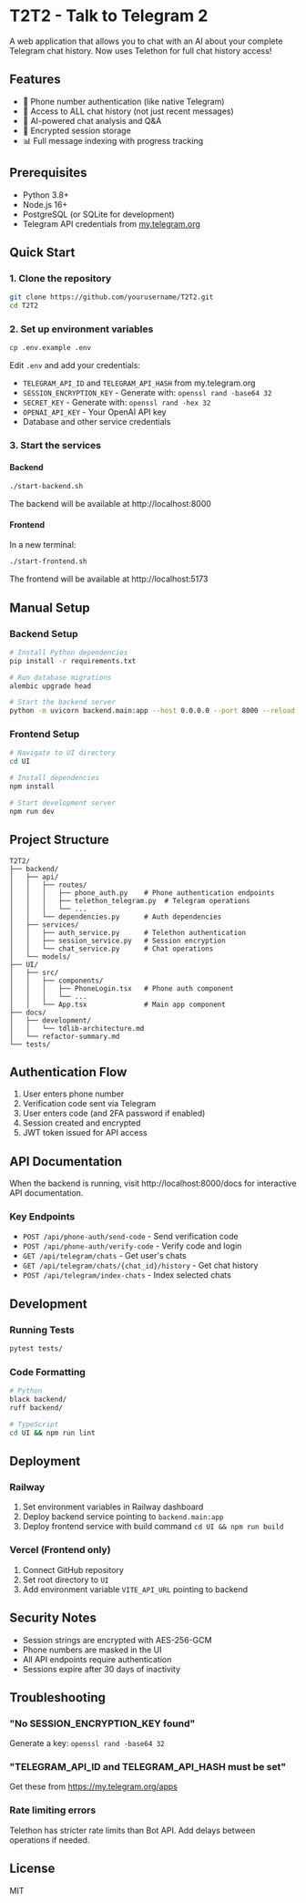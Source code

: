 # T2T2 - Talk to Telegram 2

A web application that allows you to chat with an AI about your complete Telegram chat history. Now uses Telethon for full chat history access!

## Features

- 📱 Phone number authentication (like native Telegram)
- 💬 Access to ALL chat history (not just recent messages)
- 🤖 AI-powered chat analysis and Q&A
- 🔐 Encrypted session storage
- 📊 Full message indexing with progress tracking

## Prerequisites

- Python 3.8+
- Node.js 16+
- PostgreSQL (or SQLite for development)
- Telegram API credentials from [my.telegram.org](https://my.telegram.org/apps)

## Quick Start

### 1. Clone the repository
```bash
git clone https://github.com/yourusername/T2T2.git
cd T2T2
```

### 2. Set up environment variables
```bash
cp .env.example .env
```

Edit `.env` and add your credentials:
- `TELEGRAM_API_ID` and `TELEGRAM_API_HASH` from my.telegram.org
- `SESSION_ENCRYPTION_KEY` - Generate with: `openssl rand -base64 32`
- `SECRET_KEY` - Generate with: `openssl rand -hex 32`
- `OPENAI_API_KEY` - Your OpenAI API key
- Database and other service credentials

### 3. Start the services

#### Backend
```bash
./start-backend.sh
```
The backend will be available at http://localhost:8000

#### Frontend
In a new terminal:
```bash
./start-frontend.sh
```
The frontend will be available at http://localhost:5173

## Manual Setup

### Backend Setup
```bash
# Install Python dependencies
pip install -r requirements.txt

# Run database migrations
alembic upgrade head

# Start the backend server
python -m uvicorn backend.main:app --host 0.0.0.0 --port 8000 --reload
```

### Frontend Setup
```bash
# Navigate to UI directory
cd UI

# Install dependencies
npm install

# Start development server
npm run dev
```

## Project Structure

```
T2T2/
├── backend/
│   ├── api/
│   │   ├── routes/
│   │   │   ├── phone_auth.py    # Phone authentication endpoints
│   │   │   ├── telethon_telegram.py  # Telegram operations
│   │   │   └── ...
│   │   └── dependencies.py      # Auth dependencies
│   ├── services/
│   │   ├── auth_service.py      # Telethon authentication
│   │   ├── session_service.py   # Session encryption
│   │   └── chat_service.py      # Chat operations
│   └── models/
├── UI/
│   ├── src/
│   │   ├── components/
│   │   │   ├── PhoneLogin.tsx   # Phone auth component
│   │   │   └── ...
│   │   └── App.tsx              # Main app component
├── docs/
│   ├── development/
│   │   └── tdlib-architecture.md
│   └── refactor-summary.md
└── tests/
```

## Authentication Flow

1. User enters phone number
2. Verification code sent via Telegram
3. User enters code (and 2FA password if enabled)
4. Session created and encrypted
5. JWT token issued for API access

## API Documentation

When the backend is running, visit http://localhost:8000/docs for interactive API documentation.

### Key Endpoints

- `POST /api/phone-auth/send-code` - Send verification code
- `POST /api/phone-auth/verify-code` - Verify code and login
- `GET /api/telegram/chats` - Get user's chats
- `GET /api/telegram/chats/{chat_id}/history` - Get chat history
- `POST /api/telegram/index-chats` - Index selected chats

## Development

### Running Tests
```bash
pytest tests/
```

### Code Formatting
```bash
# Python
black backend/
ruff backend/

# TypeScript
cd UI && npm run lint
```

## Deployment

### Railway
1. Set environment variables in Railway dashboard
2. Deploy backend service pointing to `backend.main:app`
3. Deploy frontend service with build command `cd UI && npm run build`

### Vercel (Frontend only)
1. Connect GitHub repository
2. Set root directory to `UI`
3. Add environment variable `VITE_API_URL` pointing to backend

## Security Notes

- Session strings are encrypted with AES-256-GCM
- Phone numbers are masked in the UI
- All API endpoints require authentication
- Sessions expire after 30 days of inactivity

## Troubleshooting

### "No SESSION_ENCRYPTION_KEY found"
Generate a key: `openssl rand -base64 32`

### "TELEGRAM_API_ID and TELEGRAM_API_HASH must be set"
Get these from https://my.telegram.org/apps

### Rate limiting errors
Telethon has stricter rate limits than Bot API. Add delays between operations if needed.

## License

MIT